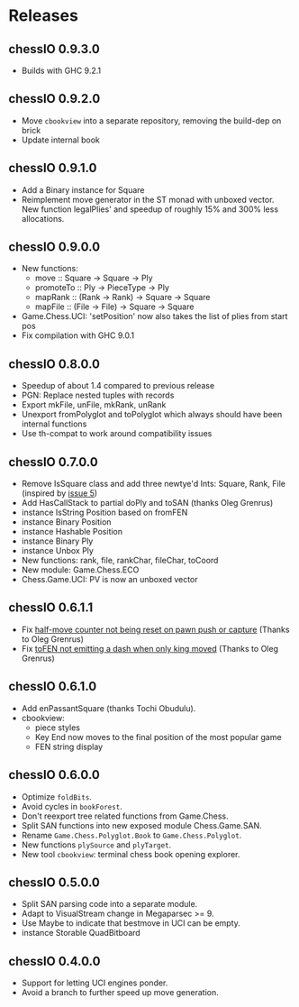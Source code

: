 # Releases

## chessIO 0.9.3.0

- Builds with GHC 9.2.1

## chessIO 0.9.2.0

- Move `cbookview` into a separate repository, removing the build-dep on brick
- Update internal book

## chessIO 0.9.1.0

- Add a Binary instance for Square
- Reimplement move generator in the ST monad with unboxed vector.
  New function legalPlies' and speedup of roughly 15% and 300% less allocations.

## chessIO 0.9.0.0

- New functions:
  - move :: Square -> Square -> Ply
  - promoteTo :: Ply -> PieceType -> Ply
  - mapRank :: (Rank -> Rank) -> Square -> Square
  - mapFile :: (File -> File) -> Square -> Square
- Game.Chess.UCI: 'setPosition' now also takes the list of plies from start pos
- Fix compilation with GHC 9.0.1

## chessIO 0.8.0.0

- Speedup of about 1.4 compared to previous release
- PGN: Replace nested tuples with records
- Export mkFile, unFile, mkRank, unRank
- Unexport fromPolyglot and toPolyglot which always should have been internal functions
- Use th-compat to work around compatibility issues

## chessIO 0.7.0.0

- Remove IsSquare class and add three newtye'd Ints: Square, Rank, File (inspired by [issue 5](https://github.com/mlang/chessIO/issues/5))
- Add HasCallStack to partial doPly and toSAN (thanks Oleg Grenrus)
- instance IsString Position based on fromFEN
- instance Binary Position
- instance Hashable Position
- instance Binary Ply
- instance Unbox Ply
- New functions: rank, file, rankChar, fileChar, toCoord
- New module: Game.Chess.ECO
- Chess.Game.UCI: PV is now an unboxed vector

## chessIO 0.6.1.1

- Fix [half-move counter not being reset on pawn push or capture](https://github.com/mlang/chessIO/issues/2) (Thanks to Oleg Grenrus)
- Fix [toFEN not emitting a dash when only king moved](https://github.com/mlang/chessIO/issues/3) (Thanks to Oleg Grenrus)

## chessIO 0.6.1.0

- Add enPassantSquare (thanks Tochi Obudulu).
- cbookview:
  - piece styles
  - Key End now moves to the final position of the most popular game
  - FEN string display

## chessIO 0.6.0.0

- Optimize `foldBits`.
- Avoid cycles in `bookForest`.
- Don't reexport tree related functions from Game.Chess.
- Split SAN functions into new exposed module Chess.Game.SAN.
- Rename `Game.Chess.Polyglot.Book` to `Game.Chess.Polyglot`.
- New functions `plySource` and `plyTarget`.
- New tool `cbookview`: terminal chess book opening explorer.

## chessIO 0.5.0.0

- Split SAN parsing code into a separate module.
- Adapt to VisualStream change in Megaparsec >= 9.
- Use Maybe to indicate that bestmove in UCI can be empty.
- instance Storable QuadBitboard

## chessIO 0.4.0.0

- Support for letting UCI engines ponder.
- Avoid a branch to further speed up move generation.

